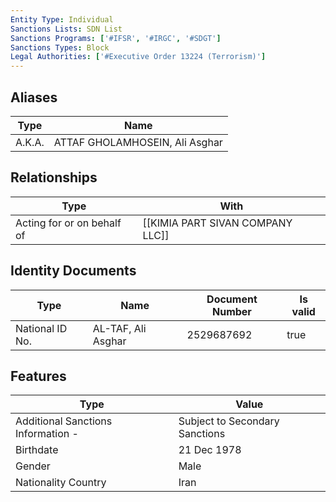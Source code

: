 ```yaml
---
Entity Type: Individual
Sanctions Lists: SDN List
Sanctions Programs: ['#IFSR', '#IRGC', '#SDGT']
Sanctions Types: Block
Legal Authorities: ['#Executive Order 13224 (Terrorism)']
---
```


## Aliases
| Type  | Name      | 
|-------|-----------|
| A.K.A. | ATTAF GHOLAMHOSEIN, Ali Asghar |

## Relationships
| Type  | With      | 
|-------|-----------|
| Acting for or on behalf of | [[KIMIA PART SIVAN COMPANY LLC]] |

## Identity Documents
| Type  | Name      | Document Number | Is valid |
|-------|-----------|-----------------|----------|
| National ID No. | AL-TAF, Ali Asghar | 2529687692 | true |

## Features
| Type  | Value      |
|-------|------------|
| Additional Sanctions Information - | Subject to Secondary Sanctions |
| Birthdate | 21 Dec 1978 |
| Gender | Male |
| Nationality Country | Iran |
